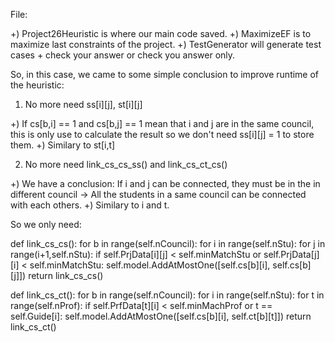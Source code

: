 File:

+) Project26Heuristic is where our main code saved.
+) MaximizeEF is to maximize last constraints of the project.
+) TestGenerator will generate test cases + check your answer or check you answer only.

So, in this case, we came to some simple conclusion to improve runtime of the heuristic:

1) No more need ss[i][j], st[i][j]

+) If cs[b,i] == 1 and cs[b,j] == 1 mean that i and j are in the same council, this is only use to calculate the result so we don't need ss[i][j] = 1 to store them.
+) Similary to st[i,t]

2) No more need link_cs_cs_ss() and link_cs_ct_cs()

+) We have a conclusion: If i and j can be connected, they must be in the in different council -> All the students in a same council can be connected with each others.
+) Similary to i and t.

So we only need:

def link_cs_cs():
    for b in range(self.nCouncil):
        for i in range(self.nStu):
            for j in range(i+1,self.nStu):
                if self.PrjData[i][j] < self.minMatchStu or self.PrjData[j][i] < self.minMatchStu:
                    self.model.AddAtMostOne([self.cs[b][i], self.cs[b][j]])
    return
link_cs_cs()

def link_cs_ct():
    for b in range(self.nCouncil):
        for i in range(self.nStu):
            for t in range(self.nProf):
                if self.PrfData[t][i] < self.minMachProf or t == self.Guide[i]:
                    self.model.AddAtMostOne([self.cs[b][i], self.ct[b][t]])
    return
link_cs_ct()
